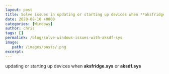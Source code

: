 ```yaml
---
layout: post
title: Solve issues in updating or starting up devices when **aksfridge.sys** or **aksdf.sys** 
date: 2020-08-10 +0800
categories: [Windows]
author: chris
tags: []
permalink: /blog/solve-windows-issues-with-aksdf-sys
image: 
   path: /images/posts/.png
excerpt: 
---
```



 updating or starting up devices when **aksfridge.sys** or **aksdf.sys**
